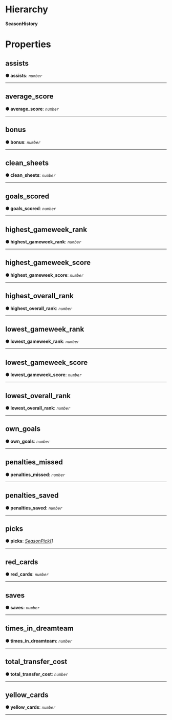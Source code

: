 

# Hierarchy

**SeasonHistory**

# Properties

<a id="assists"></a>

##  assists

**●  assists**:  *`number`* 

___

<a id="average_score"></a>

##  average_score

**●  average_score**:  *`number`* 

___

<a id="bonus"></a>

##  bonus

**●  bonus**:  *`number`* 

___

<a id="clean_sheets"></a>

##  clean_sheets

**●  clean_sheets**:  *`number`* 

___

<a id="goals_scored"></a>

##  goals_scored

**●  goals_scored**:  *`number`* 

___

<a id="highest_gameweek_rank"></a>

##  highest_gameweek_rank

**●  highest_gameweek_rank**:  *`number`* 

___

<a id="highest_gameweek_score"></a>

##  highest_gameweek_score

**●  highest_gameweek_score**:  *`number`* 

___

<a id="highest_overall_rank"></a>

##  highest_overall_rank

**●  highest_overall_rank**:  *`number`* 

___

<a id="lowest_gameweek_rank"></a>

##  lowest_gameweek_rank

**●  lowest_gameweek_rank**:  *`number`* 

___

<a id="lowest_gameweek_score"></a>

##  lowest_gameweek_score

**●  lowest_gameweek_score**:  *`number`* 

___

<a id="lowest_overall_rank"></a>

##  lowest_overall_rank

**●  lowest_overall_rank**:  *`number`* 

___

<a id="own_goals"></a>

##  own_goals

**●  own_goals**:  *`number`* 

___

<a id="penalties_missed"></a>

##  penalties_missed

**●  penalties_missed**:  *`number`* 

___

<a id="penalties_saved"></a>

##  penalties_saved

**●  penalties_saved**:  *`number`* 

___

<a id="picks"></a>

##  picks

**●  picks**:  *[SeasonPick](entries.seasonpick.md)[]* 

___

<a id="red_cards"></a>

##  red_cards

**●  red_cards**:  *`number`* 

___

<a id="saves"></a>

##  saves

**●  saves**:  *`number`* 

___

<a id="times_in_dreamteam"></a>

##  times_in_dreamteam

**●  times_in_dreamteam**:  *`number`* 

___

<a id="total_transfer_cost"></a>

##  total_transfer_cost

**●  total_transfer_cost**:  *`number`* 

___

<a id="yellow_cards"></a>

##  yellow_cards

**●  yellow_cards**:  *`number`* 

___

